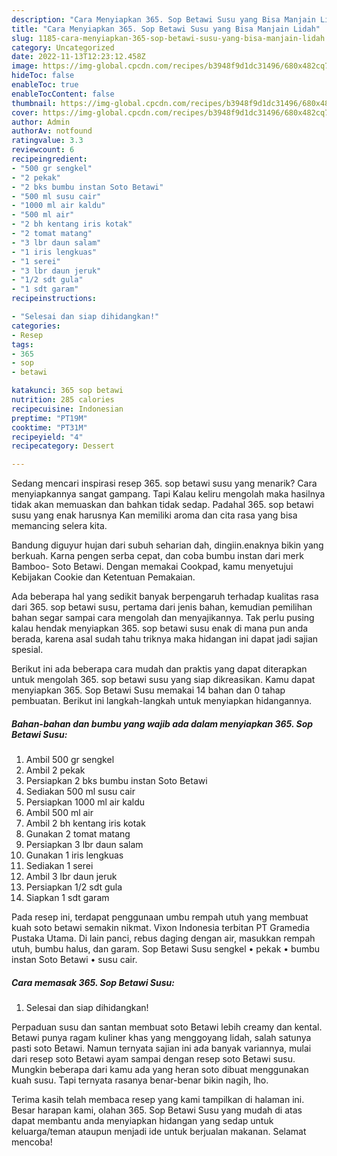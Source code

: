 ```yaml
---
description: "Cara Menyiapkan 365. Sop Betawi Susu yang Bisa Manjain Lidah"
title: "Cara Menyiapkan 365. Sop Betawi Susu yang Bisa Manjain Lidah"
slug: 1185-cara-menyiapkan-365-sop-betawi-susu-yang-bisa-manjain-lidah
category: Uncategorized
date: 2022-11-13T12:23:12.458Z
image: https://img-global.cpcdn.com/recipes/b3948f9d1dc31496/680x482cq70/365-sop-betawi-susu-foto-resep-utama.jpg
hideToc: false
enableToc: true
enableTocContent: false
thumbnail: https://img-global.cpcdn.com/recipes/b3948f9d1dc31496/680x482cq70/365-sop-betawi-susu-foto-resep-utama.jpg
cover: https://img-global.cpcdn.com/recipes/b3948f9d1dc31496/680x482cq70/365-sop-betawi-susu-foto-resep-utama.jpg
author: Admin
authorAv: notfound
ratingvalue: 3.3
reviewcount: 6
recipeingredient:
- "500 gr sengkel"
- "2 pekak"
- "2 bks bumbu instan Soto Betawi"
- "500 ml susu cair"
- "1000 ml air kaldu"
- "500 ml air"
- "2 bh kentang iris kotak"
- "2 tomat matang"
- "3 lbr daun salam"
- "1 iris lengkuas"
- "1 serei"
- "3 lbr daun jeruk"
- "1/2 sdt gula"
- "1 sdt garam"
recipeinstructions:

- "Selesai dan siap dihidangkan!"
categories:
- Resep
tags:
- 365
- sop
- betawi

katakunci: 365 sop betawi 
nutrition: 285 calories
recipecuisine: Indonesian
preptime: "PT19M"
cooktime: "PT31M"
recipeyield: "4"
recipecategory: Dessert

---
```



Sedang mencari inspirasi resep 365. sop betawi susu yang menarik? Cara menyiapkannya sangat gampang. Tapi Kalau keliru mengolah maka hasilnya tidak akan memuaskan dan bahkan tidak sedap. Padahal 365. sop betawi susu yang enak harusnya Kan memiliki aroma dan cita rasa yang bisa memancing selera kita.


Bandung diguyur hujan dari subuh seharian dah, dingiin.enaknya bikin yang berkuah. Karna pengen serba cepat, dan coba bumbu instan dari merk Bamboo- Soto Betawi. Dengan memakai Cookpad, kamu menyetujui Kebijakan Cookie dan Ketentuan Pemakaian.

Ada beberapa hal yang sedikit banyak berpengaruh terhadap kualitas rasa dari 365. sop betawi susu, pertama dari jenis bahan, kemudian pemilihan bahan segar sampai cara mengolah dan menyajikannya. Tak perlu pusing kalau hendak menyiapkan 365. sop betawi susu enak di mana pun anda berada, karena asal sudah tahu triknya maka hidangan ini dapat jadi sajian spesial.


Berikut ini ada beberapa cara mudah dan praktis yang dapat diterapkan untuk mengolah 365. sop betawi susu yang siap dikreasikan. Kamu dapat menyiapkan 365. Sop Betawi Susu memakai 14 bahan dan 0 tahap pembuatan. Berikut ini langkah-langkah untuk menyiapkan hidangannya.

<!--inarticleads1-->

##### Bahan-bahan dan bumbu yang wajib ada dalam menyiapkan 365. Sop Betawi Susu:

1. Ambil 500 gr sengkel
1. Ambil 2 pekak
1. Persiapkan 2 bks bumbu instan Soto Betawi
1. Sediakan 500 ml susu cair
1. Persiapkan 1000 ml air kaldu
1. Ambil 500 ml air
1. Ambil 2 bh kentang iris kotak
1. Gunakan 2 tomat matang
1. Persiapkan 3 lbr daun salam
1. Gunakan 1 iris lengkuas
1. Sediakan 1 serei
1. Ambil 3 lbr daun jeruk
1. Persiapkan 1/2 sdt gula
1. Siapkan 1 sdt garam


Pada resep ini, terdapat penggunaan umbu rempah utuh yang membuat kuah soto betawi semakin nikmat. Vixon Indonesia terbitan PT Gramedia Pustaka Utama. Di lain panci, rebus daging dengan air, masukkan rempah utuh, bumbu halus, dan garam. Sop Betawi Susu sengkel • pekak • bumbu instan Soto Betawi • susu cair. 

<!--inarticleads2-->

##### Cara memasak 365. Sop Betawi Susu:


1. Selesai dan siap dihidangkan!

Perpaduan susu dan santan membuat soto Betawi lebih creamy dan kental. Betawi punya ragam kuliner khas yang menggoyang lidah, salah satunya pasti soto Betawi. Namun ternyata sajian ini ada banyak variannya, mulai dari resep soto Betawi ayam sampai dengan resep soto Betawi susu. Mungkin beberapa dari kamu ada yang heran soto dibuat menggunakan kuah susu. Tapi ternyata rasanya benar-benar bikin nagih, lho. 

Terima kasih telah membaca resep yang kami tampilkan di halaman ini. Besar harapan kami, olahan 365. Sop Betawi Susu yang mudah di atas dapat membantu anda menyiapkan hidangan yang sedap untuk keluarga/teman ataupun menjadi ide untuk berjualan makanan. Selamat mencoba!
